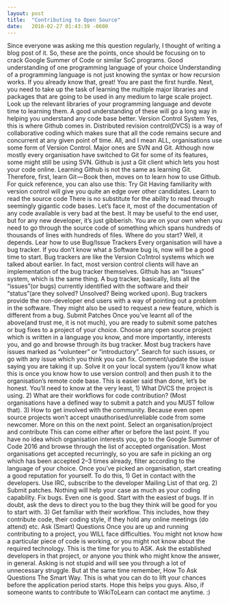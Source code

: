 ```yaml
---
layout: post
title:  "Contributing to Open Source"
date:   2016-02-27 01:43:39 -0600
---
```


Since everyone was asking me this question regularly, I thought of writing a blog post of it. So, these are the points, once should be focusing on to crack Google Summer of Code or similar SoC programs. Good understanding of one programming language of your choice Understanding of a programming language is not just knowing the syntax or how recursion works. If you already know that, great! You are past the first hurdle. Next, you need to take up the task of learning the multiple major libraries and packages that are going to be used in any medium to large scale project. Look up the relevant libraries of your programming language and devote time to learning them. A good understanding of these will go a long way in helping you understand any code base better. Version Control System Yes, this is where Github comes in. Distributed revision control(DVCS) is a way of collaborative coding which makes sure that all the code remains secure and concurrent at any given point of time. All, and I mean ALL, organisations use some form of Version Control. Major ones are SVN and Git. Although now mostly every organisation have switched to Git for some of its features, some might still be using SVN. Github is just a Git client which lets you host your code online. Learning Github is not the same as learning Git. Therefore, first, learn Git — Book then, moves on to learn how to use Github. For quick reference, you can also use this: Try Git Having familiarity with version control will give you quite an edge over other candidates. Learn to read the source code There is no substitute for the ability to read through seemingly gigantic code bases. Let’s face it, most of the documentation of any code available is very bad at the best. It may be useful to the end user, but for any new developer, it’s just gibberish. You are on your own when you need to go through the source code of something which spans hundreds of thousands of lines with hundreds of files. Where do you start? Well, it depends. Lear how to use Bug/Issue Trackers Every organisation will have a bug tracker. If you don’t know what a Software bug is, now will be a good time to start. Bug trackers are like the Version Co1ntrol systems which we talked about earlier. In fact, most version control clients will have an implementation of the bug tracker themselves. Github has an “Issues” system, which is the same thing. A bug tracker, basically, lists all the “issues”(or bugs) currently identified with the software and their “status”(are they solved? Unsolved? Being worked upon). Bug trackers provide the non-developer end users with a way of pointing out a problem in the software. They might also be used to request a new feature, which is different from a bug. Submit Patches Once you’ve learnt all of the above(and trust me, it is not much), you are ready to submit some patches or bug fixes to a project of your choice. Choose any open source project which is written in a language you know, and more importantly, interests you, and go and browse through its bug tracker. Most bug trackers have issues marked as “volunteer” or “introductory”. Search for such issues, or go with any issue which you think you can fix. Comment/update the issue saying you are taking it up. Solve it on your local system (you’ll know what this is once you know how to use version control) and then push it to the organisation’s remote code base. This is easier said than done, let’s be honest. You’ll need to know at the very least, 1) What DVCS the project is using. 2) What are their workflows for code contribution? (Most organisations have a defined way to submit a patch and you MUST follow that). 3) How to get involved with the community. Because even open source projects won’t accept unauthorised/unreliable code from some newcomer. More on this on the next point. Select an organisation/project and contribute This can come either after or before the last point. If you have no idea which organisation interests you, go to the Google Summer of Code 2016 and browse through the list of accepted organisation. Most organisations get accepted recurringly, so you are safe in picking an org which has been accepted 2–3 times already, filter according to the language of your choice. Once you’ve picked an organisation, start creating a good reputation for yourself. To do this, 1) Get in contact with the developers. Use IRC, subscribe to the developer Mailing List of that org. 2) Submit patches. Nothing will help your case as much as your coding capability. Fix bugs. Even one is good. Start with the easiest of bugs. If in doubt, ask the devs to direct you to the bug they think will be good for you to start with. 3) Get familiar with their workflow. This includes, how they contribute code, their coding style, if they hold any online meetings (do attend) etc. Ask (Smart) Questions Once you are up and running contributing to a project, you WILL face difficulties. You might not know how a particular piece of code is working, or you might not know about the required technology. This is the time for you to ASK. Ask the established developers in that project, or anyone you think who might know the answer, in general. Asking is not stupid and will see you through a lot of unnecessary struggle. But at the same time remember, How To Ask Questions The Smart Way. This is what you can do to lift your chances before the application period starts. Hope this helps you guys. Also, if someone wants to contribute to WikiToLearn can contact me anytime. :)
